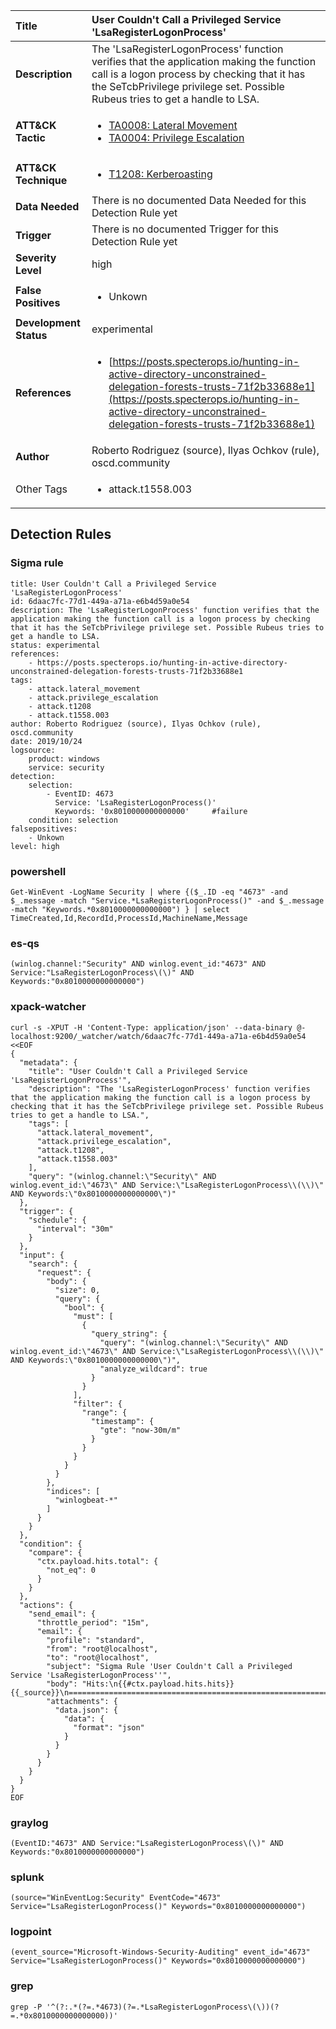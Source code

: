 | Title                    | User Couldn't Call a Privileged Service 'LsaRegisterLogonProcess'       |
|:-------------------------|:------------------|
| **Description**          | The 'LsaRegisterLogonProcess' function verifies that the application making the function call is a logon process by checking that it has the SeTcbPrivilege privilege set. Possible Rubeus tries to get a handle to LSA. |
| **ATT&amp;CK Tactic**    |  <ul><li>[TA0008: Lateral Movement](https://attack.mitre.org/tactics/TA0008)</li><li>[TA0004: Privilege Escalation](https://attack.mitre.org/tactics/TA0004)</li></ul>  |
| **ATT&amp;CK Technique** | <ul><li>[T1208: Kerberoasting](https://attack.mitre.org/techniques/T1208)</li></ul>  |
| **Data Needed**          |  There is no documented Data Needed for this Detection Rule yet  |
| **Trigger**              |  There is no documented Trigger for this Detection Rule yet  |
| **Severity Level**       | high |
| **False Positives**      | <ul><li>Unkown</li></ul>  |
| **Development Status**   | experimental |
| **References**           | <ul><li>[https://posts.specterops.io/hunting-in-active-directory-unconstrained-delegation-forests-trusts-71f2b33688e1](https://posts.specterops.io/hunting-in-active-directory-unconstrained-delegation-forests-trusts-71f2b33688e1)</li></ul>  |
| **Author**               | Roberto Rodriguez (source), Ilyas Ochkov (rule), oscd.community |
| Other Tags           | <ul><li>attack.t1558.003</li></ul> | 

## Detection Rules

### Sigma rule

```
title: User Couldn't Call a Privileged Service 'LsaRegisterLogonProcess'
id: 6daac7fc-77d1-449a-a71a-e6b4d59a0e54
description: The 'LsaRegisterLogonProcess' function verifies that the application making the function call is a logon process by checking that it has the SeTcbPrivilege privilege set. Possible Rubeus tries to get a handle to LSA.
status: experimental
references:
    - https://posts.specterops.io/hunting-in-active-directory-unconstrained-delegation-forests-trusts-71f2b33688e1
tags:
    - attack.lateral_movement
    - attack.privilege_escalation
    - attack.t1208
    - attack.t1558.003
author: Roberto Rodriguez (source), Ilyas Ochkov (rule), oscd.community
date: 2019/10/24
logsource:
    product: windows
    service: security
detection:
    selection:
        - EventID: 4673
          Service: 'LsaRegisterLogonProcess()'
          Keywords: '0x8010000000000000'     #failure
    condition: selection
falsepositives:
    - Unkown
level: high

```





### powershell
    
```
Get-WinEvent -LogName Security | where {($_.ID -eq "4673" -and $_.message -match "Service.*LsaRegisterLogonProcess()" -and $_.message -match "Keywords.*0x8010000000000000") } | select TimeCreated,Id,RecordId,ProcessId,MachineName,Message
```


### es-qs
    
```
(winlog.channel:"Security" AND winlog.event_id:"4673" AND Service:"LsaRegisterLogonProcess\(\)" AND Keywords:"0x8010000000000000")
```


### xpack-watcher
    
```
curl -s -XPUT -H 'Content-Type: application/json' --data-binary @- localhost:9200/_watcher/watch/6daac7fc-77d1-449a-a71a-e6b4d59a0e54 <<EOF
{
  "metadata": {
    "title": "User Couldn't Call a Privileged Service 'LsaRegisterLogonProcess'",
    "description": "The 'LsaRegisterLogonProcess' function verifies that the application making the function call is a logon process by checking that it has the SeTcbPrivilege privilege set. Possible Rubeus tries to get a handle to LSA.",
    "tags": [
      "attack.lateral_movement",
      "attack.privilege_escalation",
      "attack.t1208",
      "attack.t1558.003"
    ],
    "query": "(winlog.channel:\"Security\" AND winlog.event_id:\"4673\" AND Service:\"LsaRegisterLogonProcess\\(\\)\" AND Keywords:\"0x8010000000000000\")"
  },
  "trigger": {
    "schedule": {
      "interval": "30m"
    }
  },
  "input": {
    "search": {
      "request": {
        "body": {
          "size": 0,
          "query": {
            "bool": {
              "must": [
                {
                  "query_string": {
                    "query": "(winlog.channel:\"Security\" AND winlog.event_id:\"4673\" AND Service:\"LsaRegisterLogonProcess\\(\\)\" AND Keywords:\"0x8010000000000000\")",
                    "analyze_wildcard": true
                  }
                }
              ],
              "filter": {
                "range": {
                  "timestamp": {
                    "gte": "now-30m/m"
                  }
                }
              }
            }
          }
        },
        "indices": [
          "winlogbeat-*"
        ]
      }
    }
  },
  "condition": {
    "compare": {
      "ctx.payload.hits.total": {
        "not_eq": 0
      }
    }
  },
  "actions": {
    "send_email": {
      "throttle_period": "15m",
      "email": {
        "profile": "standard",
        "from": "root@localhost",
        "to": "root@localhost",
        "subject": "Sigma Rule 'User Couldn't Call a Privileged Service 'LsaRegisterLogonProcess''",
        "body": "Hits:\n{{#ctx.payload.hits.hits}}{{_source}}\n================================================================================\n{{/ctx.payload.hits.hits}}",
        "attachments": {
          "data.json": {
            "data": {
              "format": "json"
            }
          }
        }
      }
    }
  }
}
EOF

```


### graylog
    
```
(EventID:"4673" AND Service:"LsaRegisterLogonProcess\(\)" AND Keywords:"0x8010000000000000")
```


### splunk
    
```
(source="WinEventLog:Security" EventCode="4673" Service="LsaRegisterLogonProcess()" Keywords="0x8010000000000000")
```


### logpoint
    
```
(event_source="Microsoft-Windows-Security-Auditing" event_id="4673" Service="LsaRegisterLogonProcess()" Keywords="0x8010000000000000")
```


### grep
    
```
grep -P '^(?:.*(?=.*4673)(?=.*LsaRegisterLogonProcess\(\))(?=.*0x8010000000000000))'
```



